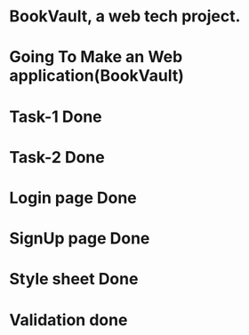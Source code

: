 # BookVault, a web tech project.
# Going To Make an Web application(BookVault) 
# Task-1 Done
# Task-2 Done
# Login page Done
# SignUp page Done
# Style sheet Done
# Validation done
 
